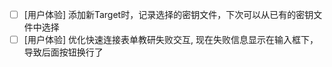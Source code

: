 - [ ] [用户体验] 添加新Target时，记录选择的密钥文件，下次可以从已有的密钥文件中选择
- [ ] [用户体验] 优化快速连接表单教研失败交互, 现在失败信息显示在输入框下，导致后面按钮换行了
